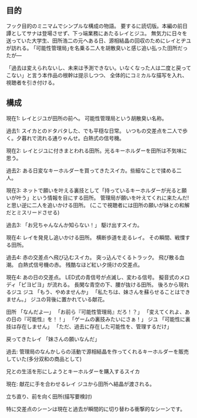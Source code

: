 ## 目的
フック目的のミニマムでシンプルな構成の物語。
要するに読切版。本編の前日譚としてサナは登場させず、下っ端業務にあたるレイとジユ。
無気力に日々を送っていた大学生、田所浩二の元へある日、源相結晶の回収のためにレイとヂユが訪れる。
｢可能性管理局｣を名乗る二人を胡散臭いと感じ追い払った田所だったが―

「過去は変えられないし、未来は予測できない。いなくなった人は二度と戻ってこない」と言う本作品の根幹は提示しつつ、
全体的にコミカルな描写を入れ、視聴者を引き付ける。

## 構成
現在1:
レイとジユが田所の前へ。
可能性管理局という胡散臭い名称。

過去1:
スイカとのドタバタした、でも平穏な日常。
いつもの交差点を二人で歩く。夕暮れで流れる通りゃんせ。白熱式の信号機。

現在2:
レイとジユに付きまとわれる田所。光るキーホルダーを田所は不気味に思う。

過去2:
ある日変なキーホルダーを買ってきたスイカ。些細なことで揉める二人。

現在3:
ネットで願いを叶える裏技として「持っているキーホルダーが光ると願いが叶う」という情報を目にする田所。
管理局が願いを叶えてくれに来たんだ!と思い逆に二人を追いかける田所。
(ここで視聴者には田所の願いが妹との和解だとミスリードさせる)

過去3:
「お兄ちゃんなんか知らない！」
駆け出すスイカ。

現在4:
レイを発見し追いかける田所。
横断歩道を走るレイ。
その瞬間、戦慄する田所。

過去4:
赤の交差点へ飛び込むスイカ。
突っ込んでくるトラック。
飛び散る血潮。
白熱式信号機の赤。
残酷なほど紅い夕焼けの交差点。

現在4:
あの日の交差点。
LED式の青信号が点滅し、変わる信号。
擬音式のメロディ「ピヨピヨ」が流れる。
長閑な青空の下、腰が抜ける田所。
後ろから現れるジユ
ジユ
「もう、やめませんか」
「私たちは、妹さんを蘇らせることはできません。」
ジユの背後に置かれている献花。

田所
「なんだよ―」
「お前ら『可能性管理局』だろ！？」
「変えてくれよ、あの日の『可能性』を！！」
「ゲームの裏技みたいにさぁ！」
ジユ
「可能性に裏技は存在しません」
「ただ、過去に存在した可能性を、管理するだけ」

戻ってきたレイ
「妹さんの願いなんだ」

過去:
管理局のなんかしらの活動で源相結晶を作ってくれるキーホルダーを販売していた(多分双和の商品として)

兄との生活を形にしようとキーホルダーを購入するスイカ

現在:
献花に手を合わせるレイ
ジユから田所へ結晶が渡される。

立ち直り、前を向く田所(描写要検討)


特に交差点のシーンは現在と過去が瞬間的に切り替わる衝撃的なシーンです。